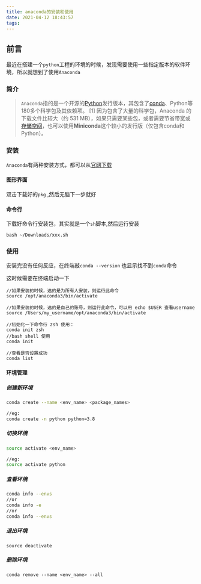 ```yaml
---
title: anaconda的安装和使用
date: 2021-04-12 18:43:57
tags:
---
```


## 前言 ##

最近在搭建一个`python`工程的环境的时候，发现需要使用一些指定版本的软件环境，所以就想到了使用`Anaconda`

<!-- more -->

### 简介 ###

> `Anaconda`指的是一个开源的[Python](https://baike.baidu.com/item/Python)发行版本，其包含了[conda](https://baike.baidu.com/item/conda/4500060)、Python等180多个科学包及其依赖项。 [1] 因为包含了大量的科学包，Anaconda 的下载文件比较大（约 531 MB），如果只需要某些包，或者需要节省带宽或[存储空间](https://baike.baidu.com/item/存储空间/10657950)，也可以使用**Miniconda**这个较小的发行版（仅包含conda和 Python）。

### 安装 ###

`Anaconda`有两种安装方式，都可以从[官网下载](https://www.anaconda.com/products/individual#Downloads)

#### 图形界面 ####

双击下载好的`pkg` ,然后无脑下一步就好

#### 命令行 ####

下载好命令行安装包，其实就是一个`sh`脚本,然后运行安装

```
bash ~/Downloads/xxx.sh
```

### 使用 ###

安装完没有任何反应，在终端敲`conda --version` 也显示找不到`conda`命令

这时候需要在终端启动一下

```shell
//如果安装的时候，选的是为所有人安装，则运行此命令
source /opt/anaconda3/bin/activate

//如果安装的时候，选的是自己的账号，则运行此命令，可以用 echo $USER 查看username
source /Users/my_username/opt/anaconda3/bin/activate

//初始化一下命令行 zsh 使用：
conda init zsh
//bash shell 使用
conda init

//查看是否设置成功
conda list

```

#### 环境管理 ####

##### 创建新环境 #####

```sh
conda create --name <env_name> <package_names>

//eg:
conda create -n python python=3.8

```

##### 切换环境 #####

```sh
source activate <env_name>

//eg:
source activate python

```

##### 查看环境 #####

```sh
conda info --envs
//or
conda info -e
//or
conda info --envs
```

##### 退出环境 #####

```
source deactivate
```

##### 删除环境 #####

```
conda remove --name <env_name> --all
```





